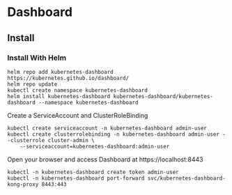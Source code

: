 # Dashboard

## Install

### Install With Helm

```
helm repo add kubernetes-dashboard https://kubernetes.github.io/dashboard/
helm repo update
kubectl create namespace kubernetes-dashboard
helm install kubernetes-dashboard kubernetes-dashboard/kubernetes-dashboard --namespace kubernetes-dashboard
```

Create a ServiceAccount and ClusterRoleBinding

```
kubectl create serviceaccount -n kubernetes-dashboard admin-user
kubectl create clusterrolebinding -n kubernetes-dashboard admin-user --clusterrole cluster-admin \
    --serviceaccount=kubernetes-dashboard:admin-user
```

Open your browser and access Dashboard at https://localhost:8443

```
kubectl -n kubernetes-dashboard create token admin-user
kubectl -n kubernetes-dashboard port-forward svc/kubernetes-dashboard-kong-proxy 8443:443
```
